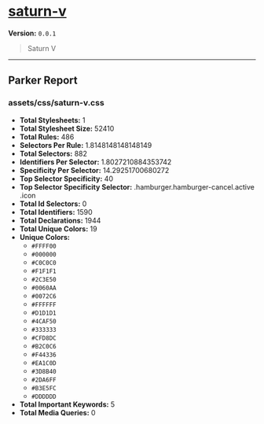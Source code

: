 # [saturn-v]( https://github.com/marcio/saturn-v )

**Version:** `0.0.1`

> Saturn V

* * *

## Parker Report

### assets/css/saturn-v.css

- **Total Stylesheets:** 1
- **Total Stylesheet Size:** 52410
- **Total Rules:** 486
- **Selectors Per Rule:** 1.8148148148148149
- **Total Selectors:** 882
- **Identifiers Per Selector:** 1.8027210884353742
- **Specificity Per Selector:** 14.29251700680272
- **Top Selector Specificity:** 40
- **Top Selector Specificity Selector:** .hamburger.hamburger-cancel.active .icon
- **Total Id Selectors:** 0
- **Total Identifiers:** 1590
- **Total Declarations:** 1944
- **Total Unique Colors:** 19
- **Unique Colors:**
	- `#FFFF00`
	- `#000000`
	- `#C0C0C0`
	- `#F1F1F1`
	- `#2C3E50`
	- `#0060AA`
	- `#0072C6`
	- `#FFFFFF`
	- `#D1D1D1`
	- `#4CAF50`
	- `#333333`
	- `#CFD8DC`
	- `#B2C0C6`
	- `#F44336`
	- `#EA1C0D`
	- `#3D8B40`
	- `#2DA6FF`
	- `#B3E5FC`
	- `#DDDDDD`
- **Total Important Keywords:** 5
- **Total Media Queries:** 0
